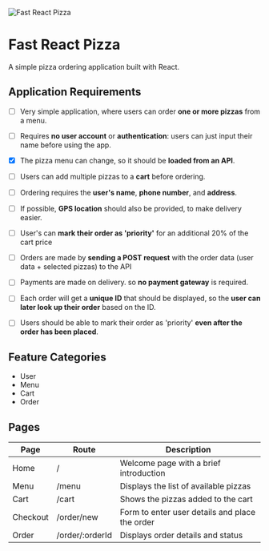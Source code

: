 ![Fast React Pizza](https://images.unsplash.com/photo-1567459779655-5ca27f874f44?q=80&w=1473&auto=format&fit=crop&ixlib=rb-4.0.3&ixid=M3wxMjA3fDB8MHxwaG90by1wYWdlfHx8fGVufDB8fHx8fA%3D%3D)

# Fast React Pizza

A simple pizza ordering application built with React.

## Application Requirements

- [ ] Very simple application, where users can order **one or more pizzas** from a menu.

- [ ] Requires **no user account** or **authentication**: users can just input their name before using the app.

- [x] The pizza menu can change, so it should be **loaded from an API**.

- [ ] Users can add multiple pizzas to a **cart** before ordering.

- [ ] Ordering requires the **user's name**, **phone number**, and **address**.

- [ ] If possible, **GPS location** should also be provided, to make delivery easier.

- [ ] User's can **mark their order as 'priority'** for an additional 20% of the cart price

- [ ] Orders are made by **sending a POST request** with the order data (user data + selected pizzas) to the API

- [ ] Payments are made on delivery. so **no payment gateway** is required.

- [ ] Each order will get a **unique ID** that should be displayed, so the **user can later look up their order** based on the ID.

- [ ] Users should be able to mark their order as 'priority' **even after the order has been placed**.

## Feature Categories

- User
- Menu
- Cart
- Order

## Pages

| Page     | Route           | Description                                    |
| -------- | --------------- | ---------------------------------------------- |
| Home     | /               | Welcome page with a brief introduction         |
| Menu     | /menu           | Displays the list of available pizzas          |
| Cart     | /cart           | Shows the pizzas added to the cart             |
| Checkout | /order/new      | Form to enter user details and place the order |
| Order    | /order/:orderId | Displays order details and status              |
